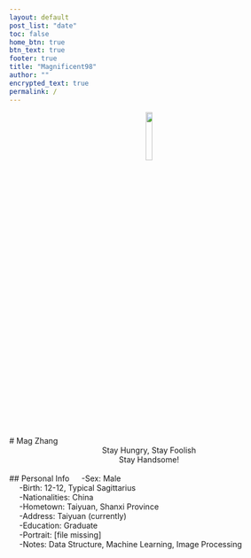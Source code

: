 ```yaml
---
layout: default
post_list: "date"
toc: false
home_btn: true
btn_text: true
footer: true
title: "Magnificent98"
author: ""
encrypted_text: true
permalink: /
---
```

<div align="center">
<img src="{{site.url}}{{site.baseurl}}{{site.assets_path}}/img/guaiqiao1.png" width="15%" height="15%"/>
</div>
# Mag Zhang
<center> Stay Hungry, Stay Foolish</center>
<center> Stay Handsome!</center>
<br/>
## Personal Info
&emsp; -Sex: Male<br/>
&emsp; -Birth: 12-12, Typical Sagittarius<br/>
&emsp; -Nationalities: China<br/>
&emsp; -Hometown: Taiyuan, Shanxi Province<br/>
&emsp; -Address: Taiyuan (currently)<br/>
&emsp; -Education: Graduate<br/>
&emsp; -Portrait: [file missing]<br/>
&emsp; -Notes: Data Structure, Machine Learning, Image Processing<br/>
<br/>
<br/>
<br/>



